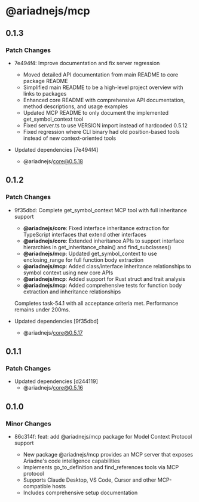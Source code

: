 # @ariadnejs/mcp

## 0.1.3

### Patch Changes

- 7e494f4: Improve documentation and fix server regression

  - Moved detailed API documentation from main README to core package README
  - Simplified main README to be a high-level project overview with links to packages
  - Enhanced core README with comprehensive API documentation, method descriptions, and usage examples
  - Updated MCP README to only document the implemented get_symbol_context tool
  - Fixed server.ts to use VERSION import instead of hardcoded 0.5.12
  - Fixed regression where CLI binary had old position-based tools instead of new context-oriented tools

- Updated dependencies [7e494f4]
  - @ariadnejs/core@0.5.18

## 0.1.2

### Patch Changes

- 9f35dbd: Complete get_symbol_context MCP tool with full inheritance support

  - **@ariadnejs/core**: Fixed interface inheritance extraction for TypeScript interfaces that extend other interfaces
  - **@ariadnejs/core**: Extended inheritance APIs to support interface hierarchies in get_inheritance_chain() and find_subclasses()
  - **@ariadnejs/mcp**: Updated get_symbol_context to use enclosing_range for full function body extraction
  - **@ariadnejs/mcp**: Added class/interface inheritance relationships to symbol context using new core APIs
  - **@ariadnejs/mcp**: Added support for Rust struct and trait analysis
  - **@ariadnejs/mcp**: Added comprehensive tests for function body extraction and inheritance relationships

  Completes task-54.1 with all acceptance criteria met. Performance remains under 200ms.

- Updated dependencies [9f35dbd]
  - @ariadnejs/core@0.5.17

## 0.1.1

### Patch Changes

- Updated dependencies [d244119]
  - @ariadnejs/core@0.5.16

## 0.1.0

### Minor Changes

- 86c314f: feat: add @ariadnejs/mcp package for Model Context Protocol support

  - New package @ariadnejs/mcp provides an MCP server that exposes Ariadne's code intelligence capabilities
  - Implements go_to_definition and find_references tools via MCP protocol
  - Supports Claude Desktop, VS Code, Cursor and other MCP-compatible hosts
  - Includes comprehensive setup documentation

